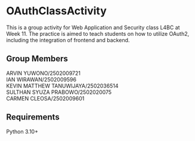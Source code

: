 # OAuthClassActivity </br>

This is a group activity for Web Application and Security class L4BC at Week 11. The practice is aimed to teach students on how to utilize OAuth2, including the integration of frontend and backend. </br>

## Group Members </br>

ARVIN YUWONO/2502009721</br>
IAN WIRAWAN/2502009596</br>
KEVIN MATTHEW TANUWIJAYA/2502036514</br>
SULTHAN SYUZA PRABOWO/2502020075</br>
CARMEN CLEOSA/2502009601</br>

## Requirements</br>

Python 3.10+</br>
